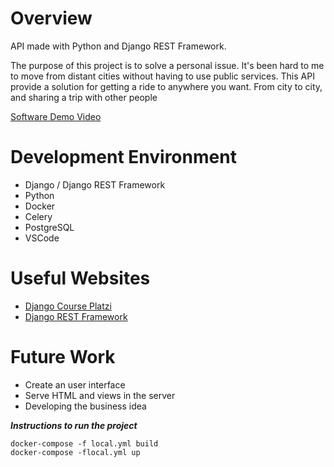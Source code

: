 



# Overview

API made with Python and Django REST Framework.

The purpose of this project is to solve a personal issue. It's been hard to me to move from distant cities without having to use public services. This API provide a solution for getting a ride to anywhere you want. From city to city, and sharing a trip with other people

[Software Demo Video](http://youtube.link.goes.here)

# Development Environment

- Django / Django REST Framework
- Python
- Docker
- Celery
- PostgreSQL
- VSCode

# Useful Websites
* [Django Course Platzi](https://platzi.com/cursos/django-avanzado/)
* [Django REST Framework](https://www.django-rest-framework.org/)

# Future Work
* Create an user interface
* Serve HTML and views in the server
* Developing the business idea

***Instructions to run the project***
		
	docker-compose -f local.yml build
	docker-compose -flocal.yml up
		
